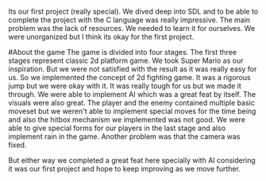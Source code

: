 Its our first project (really special). We dived deep into SDL and to be able to complete the project with the C language was really impressive.
The main problem was the lack of resources. We needed to learn it for ourselves. We were unorganized but I think its okay for the first project.

#About the game
The game is divided into four stages. 
The first three stages represent classic 2d platform game. We took Super Mario as our inspiration.
But we were not satisfied with the result as it was really easy for us. So we implemented the concept of 2d fighting game. It was a rigorous jump but we were okay with it.
It was really tough for us but we made it through.
We were able to implement AI which was a great feat by itself. The visuals were also great. 
The player and the enemy contained multiple basic moveset but we weren't able to implement special moves for the time being and also the hitbox mechanism we implemented was not good.
We were able to give special forms for our players in the last stage and also implement rain in the game. 
Another problem was that the camera was fixed.

But either way we completed a great feat here specially with AI considering it was our first project and hope to keep improving as we move further. 
 

